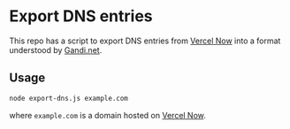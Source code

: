 # Export DNS entries

This repo has a script to export DNS entries from [Vercel
Now](https://vercel.com/blog/now-dns) into a format understood by
[Gandi.net](https://www.gandi.net/).

## Usage

```sh
node export-dns.js example.com
```

where `example.com` is a domain hosted on [Vercel Now](https://vercel.com/blog/now-dns).
